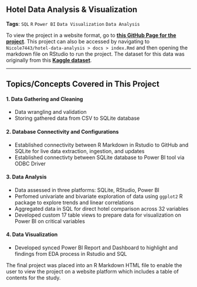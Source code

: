 ## Hotel Data Analysis & Visualization 
**Tags**: `SQL` `R` `Power BI` `Data Visualization` `Data Analysis`

To view the project in a website format, go to **[this GitHub Page for the project](https://nicole7443.github.io/hotel-data-analysis/)**.
This project can also be accessed by navigating to `Nicole7443/hotel-data-analysis > docs > index.Rmd` and then opening the markdown file on RStudio to run the project. The dataset for this data was originally from this **[Kaggle dataset](https://www.kaggle.com/datasets/jessemostipak/hotel-booking-demand)**.
***
## Topics/Concepts Covered in This Project
#### 1. Data Gathering and Cleaning
- Data wrangling and validation
- Storing gathered data from CSV to SQLite database
#### 2. Database Connectivity and Configurations
- Established connectivity between R Markdown in Rstudio to GitHub and SQLite for live data extraction, ingestion, and updates
- Established connectivty between SQLite database to Power BI tool via ODBC Driver
#### 3. Data Analysis
- Data assessed in three platforms: SQLite, RStudio, Power BI
- Perfomed univariate and bivariate exploration of data using `ggplot2` R package to explore trends and linear correlations
- Aggregated data in SQL for direct hotel comparison across 32 variables
- Developed custom 17 table views to prepare data for visualization on Power BI on critical variables
#### 4. Data Visualization
- Developed synced Power BI Report and Dashboard to highlight and findings from EDA process in Rstudio and SQL

The final project was placed into an R Markdown HTML file to enable the user to view the project on a website platform which includes a table of contents for the study.
